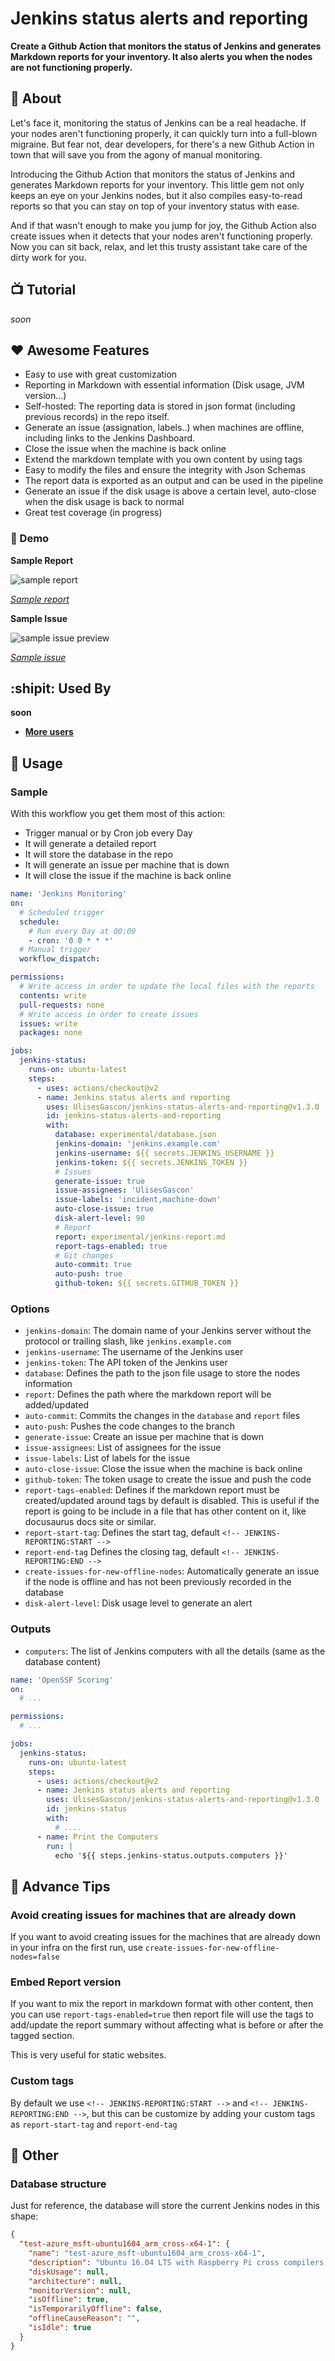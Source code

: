 # Jenkins status alerts and reporting

**Create a Github Action that monitors the status of Jenkins and generates Markdown reports for your inventory. It also alerts you when the nodes are not functioning properly.**

## 🔮 About

Let's face it, monitoring the status of Jenkins can be a real headache. If your nodes aren't functioning properly, it can quickly turn into a full-blown migraine. But fear not, dear developers, for there's a new Github Action in town that will save you from the agony of manual monitoring.

Introducing the Github Action that monitors the status of Jenkins and generates Markdown reports for your inventory. This little gem not only keeps an eye on your Jenkins nodes, but it also compiles easy-to-read reports so that you can stay on top of your inventory status with ease.

And if that wasn't enough to make you jump for joy, the Github Action also create issues when it detects that your nodes aren't functioning properly. Now you can sit back, relax, and let this trusty assistant take care of the dirty work for you.

## 📺 Tutorial

_soon_

## ❤️ Awesome Features

- Easy to use with great customization
- Reporting in Markdown with essential information (Disk usage, JVM version...)
- Self-hosted: The reporting data is stored in json format (including previous records) in the repo itself.
- Generate an issue (assignation, labels..) when machines are offline, including links to the Jenkins Dashboard.
- Close the issue when the machine is back online
- Extend the markdown template with you own content by using tags
- Easy to modify the files and ensure the integrity with Json Schemas
- The report data is exported as an output and can be used in the pipeline
- Generate an issue if the disk usage is above a certain level, auto-close when the disk usage is back to normal
- Great test coverage (in progress)

### 🎉 Demo

**Sample Report**

![sample report](.github/img/report.png)

_[Sample report](https://github.com/UlisesGascon/jenkins-status-alerts-and-reporting-demo/blob/main/experimental/jenkins-report.md)_

**Sample Issue**

![sample issue preview](.github/img/issue.png)

_[Sample issue](https://github.com/UlisesGascon/jenkins-status-alerts-and-reporting-demo/issues/3)_

## :shipit: Used By

**soon**

- **[More users](https://github.com/UlisesGascon/jenkins-status-alerts-and-reporting/network/dependents)**

## 📡 Usage

### Sample

With this workflow you get them most of this action:

- Trigger manual or by Cron job every Day
- It will generate a detailed report
- It will store the database in the repo
- It will generate an issue per machine that is down
- It will close the issue if the machine is back online

```yml
name: 'Jenkins Monitoring'
on:
  # Scheduled trigger
  schedule:
    # Run every Day at 00:00
    - cron: '0 0 * * *'
  # Manual trigger
  workflow_dispatch:

permissions:
  # Write access in order to update the local files with the reports
  contents: write
  pull-requests: none
  # Write access in order to create issues
  issues: write
  packages: none

jobs:
  jenkins-status:
    runs-on: ubuntu-latest
    steps:
      - uses: actions/checkout@v2
      - name: Jenkins status alerts and reporting
        uses: UlisesGascon/jenkins-status-alerts-and-reporting@v1.3.0
        id: jenkins-status-alerts-and-reporting
        with:
          database: experimental/database.json
          jenkins-domain: 'jenkins.example.com'
          jenkins-username: ${{ secrets.JENKINS_USERNAME }}
          jenkins-token: ${{ secrets.JENKINS_TOKEN }}
          # Issues
          generate-issue: true
          issue-assignees: 'UlisesGascon'
          issue-labels: 'incident,machine-down'
          auto-close-issue: true
          disk-alert-level: 90
          # Report
          report: experimental/jenkins-report.md
          report-tags-enabled: true
          # Git changes
          auto-commit: true
          auto-push: true
          github-token: ${{ secrets.GITHUB_TOKEN }}
```

### Options

- `jenkins-domain`: The domain name of your Jenkins server without the protocol or trailing slash, like `jenkins.example.com`
- `jenkins-username`: The username of the Jenkins user
- `jenkins-token`: The API token of the Jenkins user
- `database`: Defines the path to the json file usage to store the nodes information
- `report`: Defines the path where the markdown report will be added/updated
- `auto-commit`: Commits the changes in the `database` and `report` files
- `auto-push`: Pushes the code changes to the branch
- `generate-issue`: Create an issue per machine that is down
- `issue-assignees`: List of assignees for the issue
- `issue-labels`: List of labels for the issue
- `auto-close-issue`: Close the issue when the machine is back online
- `github-token`: The token usage to create the issue and push the code
- `report-tags-enabled`: Defines if the markdown report must be created/updated around tags by default is disabled. This is useful if the report is going to be include in a file that has other content on it, like docusaurus docs site or similar.
- `report-start-tag`: Defines the start tag, default `<!-- JENKINS-REPORTING:START -->`
- `report-end-tag` Defines the closing tag, default `<!-- JENKINS-REPORTING:END -->`
- `create-issues-for-new-offline-nodes`: Automatically generate an issue if the node is offline and has not been previously recorded in the database
- `disk-alert-level`: Disk usage level to generate an alert

### Outputs

- `computers`: The list of Jenkins computers with all the details (same as the database content)

```yml
name: 'OpenSSF Scoring'
on:
  # ...

permissions:
  # ...

jobs:
  jenkins-status:
    runs-on: ubuntu-latest
    steps:
      - uses: actions/checkout@v2
      - name: Jenkins status alerts and reporting
        uses: UlisesGascon/jenkins-status-alerts-and-reporting@v1.3.0
        id: jenkins-status
        with:
          # ....
      - name: Print the Computers
        run: |
          echo '${{ steps.jenkins-status.outputs.computers }}'
```

## 🚀 Advance Tips

### Avoid creating issues for machines that are already down

If you want to avoid creating issues for the machines that are already down in your infra on the first run, use `create-issues-for-new-offline-nodes=false`

### Embed Report version

If you want to mix the report in markdown format with other content, then you can use `report-tags-enabled=true` then report file will use the tags to add/update the report summary without affecting what is before or after the tagged section.

This is very useful for static websites.

### Custom tags

By default we use `<!-- JENKINS-REPORTING:START -->` and `<!-- JENKINS-REPORTING:END -->`, but this can be customize by adding your custom tags as `report-start-tag` and `report-end-tag`

## 🍿 Other

### Database structure

Just for reference, the database will store the current Jenkins nodes in this shape:

```json
{
  "test-azure_msft-ubuntu1604_arm_cross-x64-1": {
    "name": "test-azure_msft-ubuntu1604_arm_cross-x64-1",
    "description": "Ubuntu 16.04 LTS with Raspberry Pi cross compilers installed",
    "diskUsage": null,
    "architecture": null,
    "monitorVersion": null,
    "isOffline": true,
    "isTemporarilyOffline": false,
    "offlineCauseReason": "",
    "isIdle": true
  }
}
```
